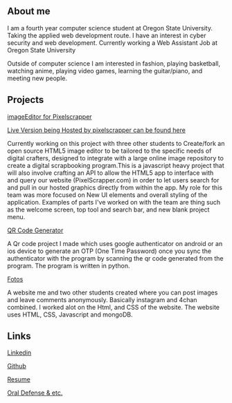 
## About me
I am a fourth year computer science student at Oregon State University. Taking the applied web development route. I have an interest in cyber security and web development. Currently working a Web Assistant Job at Oregon State University

Outside of computer science I am interested in fashion, playing basketball, watching anime, playing video games, learning the guitar/piano, and meeting new people.

## Projects

[imageEditor for Pixelscrapper](https://github.com/JordanMagnuson/miniPaint) 

[Live Version being Hosted by pixelscrapper can be found here](https://www.digitalscrapbook.com/maker/)

Currently working on this project with three other students to Create/fork an open source HTML5 image editor to be tailored to the specific needs of digital crafters, designed to integrate with a large online image repository to create a digital scrapbooking program.This is a javascript heavy project that will also involve crafting an API to allow the HTML5 app to interface with and query our website (PixelScrapper.com) in order to let users search for and pull in our hosted graphics directly from within the app. My role for this team was more focused on New UI elements and overall styling of the application. Examples of parts I've worked on with the team are thing such as the welcome screen, top tool and search bar, and new blank project menu.

[QR Code Generator](https://github.com/sdnguyen98/Qr-Code-Generator)

A Qr code project I made which uses google authenticator on android or an ios device to generate an OTP (One Time Password) once you sync the authenticator with the program by scanning the qr code generated from the program. The program is written in python.

[Fotos](https://github.com/OSU-CS290-F18/final-project-cool-team)

A website me and two other students created where you can post images and leave comments anonymously. Basically instagram and 4chan combined. I worked alot on the Html, and CSS of the website. The website uses HTML, CSS, Javascript and mongoDB.

## Links
[Linkedin](https://www.linkedin.com/in/steven-nguyen-70b683140/)

[Github](https://github.com/sdnguyen98)

[Resume](https://drive.google.com/file/d/18KXTczA6o4IEEKTPpGuCe8RzKNSwl7i1/view?usp=sharing)

[Oral Defense & etc.](https://drive.google.com/drive/folders/1x27MG-Mf8VXOs-j4t9Rj4N4P2yRnaC_P?usp=sharing)
